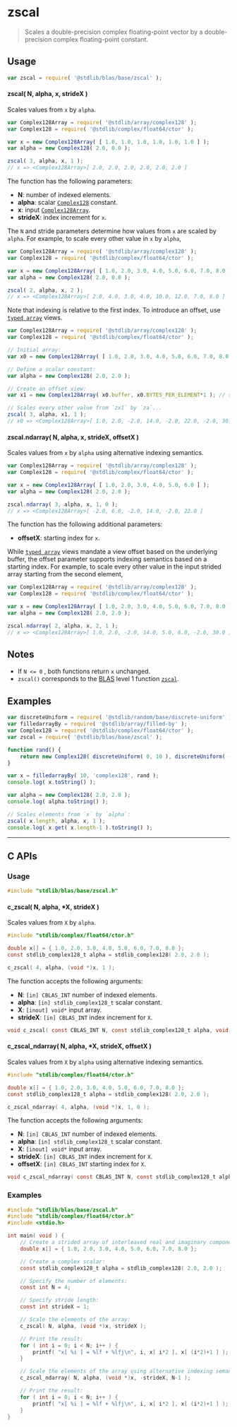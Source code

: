 <!--

@license Apache-2.0

Copyright (c) 2025 The Stdlib Authors.

Licensed under the Apache License, Version 2.0 (the "License");
you may not use this file except in compliance with the License.
You may obtain a copy of the License at

   http://www.apache.org/licenses/LICENSE-2.0

Unless required by applicable law or agreed to in writing, software
distributed under the License is distributed on an "AS IS" BASIS,
WITHOUT WARRANTIES OR CONDITIONS OF ANY KIND, either express or implied.
See the License for the specific language governing permissions and
limitations under the License.

-->

# zscal

> Scales a double-precision complex floating-point vector by a double-precision complex floating-point constant.

<section class="usage">

## Usage

```javascript
var zscal = require( '@stdlib/blas/base/zscal' );
```

#### zscal( N, alpha, x, strideX )

Scales values from `x` by `alpha`.

```javascript
var Complex128Array = require( '@stdlib/array/complex128' );
var Complex128 = require( '@stdlib/complex/float64/ctor' );

var x = new Complex128Array( [ 1.0, 1.0, 1.0, 1.0, 1.0, 1.0 ] );
var alpha = new Complex128( 2.0, 0.0 );

zscal( 3, alpha, x, 1 );
// x => <Complex128Array>[ 2.0, 2.0, 2.0, 2.0, 2.0, 2.0 ]
```

The function has the following parameters:

-   **N**: number of indexed elements.
-   **alpha**: scalar [`Complex128`][@stdlib/complex/float64/ctor] constant.
-   **x**: input [`Complex128Array`][@stdlib/array/complex128].
-   **strideX**: index increment for `x`.

The `N` and stride parameters determine how values from `x` are scaled by `alpha`. For example, to scale every other value in `x` by `alpha`,

```javascript
var Complex128Array = require( '@stdlib/array/complex128' );
var Complex128 = require( '@stdlib/complex/float64/ctor' );

var x = new Complex128Array( [ 1.0, 2.0, 3.0, 4.0, 5.0, 6.0, 7.0, 8.0 ] );
var alpha = new Complex128( 2.0, 0.0 );

zscal( 2, alpha, x, 2 );
// x => <Complex128Array>[ 2.0, 4.0, 3.0, 4.0, 10.0, 12.0, 7.0, 8.0 ]
```

Note that indexing is relative to the first index. To introduce an offset, use [`typed array`][mdn-typed-array] views.

<!-- eslint-disable stdlib/capitalized-comments -->

```javascript
var Complex128Array = require( '@stdlib/array/complex128' );
var Complex128 = require( '@stdlib/complex/float64/ctor' );

// Initial array:
var x0 = new Complex128Array( [ 1.0, 2.0, 3.0, 4.0, 5.0, 6.0, 7.0, 8.0 ] );

// Define a scalar constant:
var alpha = new Complex128( 2.0, 2.0 );

// Create an offset view:
var x1 = new Complex128Array( x0.buffer, x0.BYTES_PER_ELEMENT*1 ); // start at 2nd element

// Scales every other value from `zx1` by `za`...
zscal( 3, alpha, x1, 1 );
// x0 => <Complex128Array>[ 1.0, 2.0, -2.0, 14.0, -2.0, 22.0, -2.0, 30.0 ]
```

#### zscal.ndarray( N, alpha, x, strideX, offsetX )

Scales values from `x` by `alpha` using alternative indexing semantics.

```javascript
var Complex128Array = require( '@stdlib/array/complex128' );
var Complex128 = require( '@stdlib/complex/float64/ctor' );

var x = new Complex128Array( [ 1.0, 2.0, 3.0, 4.0, 5.0, 6.0 ] );
var alpha = new Complex128( 2.0, 2.0 );

zscal.ndarray( 3, alpha, x, 1, 0 );
// x => <Complex128Array>[ -2.0, 6.0, -2.0, 14.0, -2.0, 22.0 ]
```

The function has the following additional parameters:

-   **offsetX**: starting index for `x`.

While [`typed array`][mdn-typed-array] views mandate a view offset based on the underlying buffer, the offset parameter supports indexing semantics based on a starting index. For example, to scale every other value in the input strided array starting from the second element,

```javascript
var Complex128Array = require( '@stdlib/array/complex128' );
var Complex128 = require( '@stdlib/complex/float64/ctor' );

var x = new Complex128Array( [ 1.0, 2.0, 3.0, 4.0, 5.0, 6.0, 7.0, 8.0 ] );
var alpha = new Complex128( 2.0, 2.0 );

zscal.ndarray( 2, alpha, x, 2, 1 );
// x => <Complex128Array>[ 1.0, 2.0, -2.0, 14.0, 5.0, 6.0, -2.0, 30.0 ]
```

</section>

<!-- /.usage -->

<section class="notes">

## Notes

-   If `N <= 0` , both functions return `x` unchanged.
-   `zscal()` corresponds to the [BLAS][blas] level 1 function [`zscal`][zscal].

</section>

<!-- /.notes -->

<section class="examples">

## Examples

<!-- eslint no-undef: "error" -->

```javascript
var discreteUniform = require( '@stdlib/random/base/discrete-uniform' );
var filledarrayBy = require( '@stdlib/array/filled-by' );
var Complex128 = require( '@stdlib/complex/float64/ctor' );
var zscal = require( '@stdlib/blas/base/zscal' );

function rand() {
    return new Complex128( discreteUniform( 0, 10 ), discreteUniform( -5, 5 ) );
}

var x = filledarrayBy( 10, 'complex128', rand );
console.log( x.toString() );

var alpha = new Complex128( 2.0, 2.0 );
console.log( alpha.toString() );

// Scales elements from `x` by `alpha`:
zscal( x.length, alpha, x, 1 );
console.log( x.get( x.length-1 ).toString() );
```

</section>

<!-- /.examples -->

<!-- C interface documentation. -->

* * *

<section class="c">

## C APIs

<!-- Section to include introductory text. Make sure to keep an empty line after the intro `section` element and another before the `/section` close. -->

<section class="intro">

</section>

<!-- /.intro -->

<!-- C usage documentation. -->

<section class="usage">

### Usage

```c
#include "stdlib/blas/base/zscal.h"
```

#### c_zscal( N, alpha, \*X, strideX )

Scales values from `X` by `alpha`.

```c
#include "stdlib/complex/float64/ctor.h"

double x[] = { 1.0, 2.0, 3.0, 4.0, 5.0, 6.0, 7.0, 8.0 };
const stdlib_complex128_t alpha = stdlib_complex128( 2.0, 2.0 );

c_zscal( 4, alpha, (void *)x, 1 );
```

The function accepts the following arguments:

-   **N**: `[in] CBLAS_INT` number of indexed elements.
-   **alpha**: `[in] stdlib_complex128_t` scalar constant.
-   **X**: `[inout] void*` input array.
-   **strideX**: `[in] CBLAS_INT` index increment for `X`.

```c
void c_zscal( const CBLAS_INT N, const stdlib_complex128_t alpha, void *X, const CBLAS_INT strideX );
```

#### c_zscal_ndarray( N, alpha, \*X, strideX, offsetX )

Scales values from `X` by `alpha` using alternative indexing semantics.

```c
#include "stdlib/complex/float64/ctor.h"

double x[] = { 1.0, 2.0, 3.0, 4.0, 5.0, 6.0, 7.0, 8.0 };
const stdlib_complex128_t alpha = stdlib_complex128( 2.0, 2.0 );

c_zscal_ndarray( 4, alpha, (void *)x, 1, 0 );
```

The function accepts the following arguments:

-   **N**: `[in] CBLAS_INT` number of indexed elements.
-   **alpha**: `[in] stdlib_complex128_t` scalar constant.
-   **X**: `[inout] void*` input array.
-   **strideX**: `[in] CBLAS_INT` index increment for `X`.
-   **offsetX**: `[in] CBLAS_INT` starting index for `X`.

```c
void c_zscal_ndarray( const CBLAS_INT N, const stdlib_complex128_t alpha, void *X, const CBLAS_INT strideX, const CBLAS_INT offsetX );
```

</section>

<!-- /.usage -->

<!-- C API usage notes. Make sure to keep an empty line after the `section` element and another before the `/section` close. -->

<section class="notes">

</section>

<!-- /.notes -->

<!-- C API usage examples. -->

<section class="examples">

### Examples

```c
#include "stdlib/blas/base/zscal.h"
#include "stdlib/complex/float64/ctor.h"
#include <stdio.h>

int main( void ) {
    // Create a strided array of interleaved real and imaginary components:
    double x[] = { 1.0, 2.0, 3.0, 4.0, 5.0, 6.0, 7.0, 8.0 };

    // Create a complex scalar:
    const stdlib_complex128_t alpha = stdlib_complex128( 2.0, 2.0 );

    // Specify the number of elements:
    const int N = 4;

    // Specify stride length:
    const int strideX = 1;

    // Scale the elements of the array:
    c_zscal( N, alpha, (void *)x, strideX );

    // Print the result:
    for ( int i = 0; i < N; i++ ) {
        printf( "x[ %i ] = %lf + %lfj\n", i, x[ i*2 ], x[ (i*2)+1 ] );
    }

    // Scale the elements of the array using alternative indexing semantics:
    c_zscal_ndarray( N, alpha, (void *)x, -strideX, N-1 );

    // Print the result:
    for ( int i = 0; i < N; i++ ) {
        printf( "x[ %i ] = %lf + %lfj\n", i, x[ i*2 ], x[ (i*2)+1 ] );
    }
}
```

</section>

<!-- /.examples -->

</section>

<!-- /.c -->

<!-- Section for related `stdlib` packages. Do not manually edit this section, as it is automatically populated. -->

<section class="related">

</section>

<!-- /.related -->

<!-- Section for all links. Make sure to keep an empty line after the `section` element and another before the `/section` close. -->

<section class="links">

[blas]: http://www.netlib.org/blas

[zscal]: https://netlib.org/lapack/explore-html-3.6.1/d2/df9/group__complex16__blas__level1_gaceea1208dcd46b6e5468fbfb53b9281b.html

[mdn-typed-array]: https://developer.mozilla.org/en-US/docs/Web/JavaScript/Reference/Global_Objects/TypedArray

[@stdlib/array/complex128]: https://github.com/stdlib-js/array-complex128

[@stdlib/complex/float64/ctor]: https://github.com/stdlib-js/complex-float64-ctor

</section>

<!-- /.links -->
